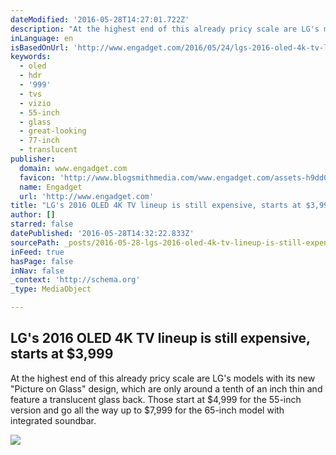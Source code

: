 ```yaml
---
dateModified: '2016-05-28T14:27:01.722Z'
description: "At the highest end of this already pricy scale are LG's models with its new \"Picture on Glass\" design, which are only around a tenth of an inch thin and feature a translucent glass back. Those start at $4,999 for the 55-inch version and go all the way up to $7,999 for the 65-inch model with integrated soundbar."
inLanguage: en
isBasedOnUrl: 'http://www.engadget.com/2016/05/24/lgs-2016-oled-4k-tv-lineup-is-still-expensive-starts-at-3-999/'
keywords:
  - oled
  - hdr
  - '999'
  - tvs
  - vizio
  - 55-inch
  - glass
  - great-looking
  - 77-inch
  - translucent
publisher:
  domain: www.engadget.com
  favicon: 'http://www.blogsmithmedia.com/www.engadget.com/assets-h9dd0a8e1b4fb046b55c84f9945058eab/images/favicon-160x160.png?h=1638b0a8bbe7effa8f85c3ecabb63620'
  name: Engadget
  url: 'http://www.engadget.com'
title: "LG's 2016 OLED 4K TV lineup is still expensive, starts at $3,999"
author: []
starred: false
datePublished: '2016-05-28T14:32:22.833Z'
sourcePath: _posts/2016-05-28-lgs-2016-oled-4k-tv-lineup-is-still-expensive-starts-at-dollar3.md
inFeed: true
hasPage: false
inNav: false
_context: 'http://schema.org'
_type: MediaObject

---
```

<article style=""><h1>LG's 2016 OLED 4K TV lineup is still expensive, starts at $3,999</h1><p>At the highest end of this already pricy scale are LG's models with its new "Picture on Glass" design, which are only around a tenth of an inch thin and feature a translucent glass back. Those start at $4,999 for the 55-inch version and go all the way up to $7,999 for the 65-inch model with integrated soundbar.</p><img src="http://o.aolcdn.com/dims5/amp:52e6e5f946cd0730ab91da5cd4c2fd4ebff88bc6/t:1200,630/q:80/?url=++++http%3A%2Fo.aolcdn.com%2Fdims-shared%2Fdims3%2FGLOB%2Fcrop%2F1280x720%2B0%2B0%2Fresize%2F1400x788%21%2Fformat%2Fjpg%2Fquality%2F85%2Fhttp%3A%2Fo.aolcdn.com%2Fhss%2Fstorage%2Fmidas%2F88ab2b8c1e27ebcb8efd05e407899125%2F203214694%2FDSCF2723.jpg++%0A" /></article>